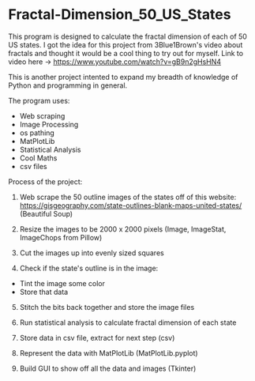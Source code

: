 # Fractal-Dimension_50_US_States

This program is designed to calculate the fractal dimension of each of 50 US states.
I got the idea for this project from 3Blue1Brown's video about fractals and thought it would be a 
cool thing to try out for myself. Link to video here -> https://www.youtube.com/watch?v=gB9n2gHsHN4

This is another project intented to expand my breadth of knowledge of Python and programming in general.

The program uses:
- Web scraping
- Image Processing
- os pathing
- MatPlotLib
- Statistical Analysis
- Cool Maths
- csv files

Process of the project:

1. Web scrape the 50 outline images of the states off of this website:
https://gisgeography.com/state-outlines-blank-maps-united-states/
(Beautiful Soup)

2. Resize the images to be 2000 x 2000 pixels
(Image, ImageStat, ImageChops from Pillow)

3. Cut the images up into evenly sized squares

4. Check if the state's outline is in the image:
  - Tint the image some color
  - Store that data

5. Stitch the bits back together and store the image files

6. Run statistical analysis to calculate fractal dimension of each state

7. Store data in csv file, extract for next step
(csv)

8. Represent the data with MatPlotLib
(MatPlotLib.pyplot)

9. Build GUI to show off all the data and images
(Tkinter)
